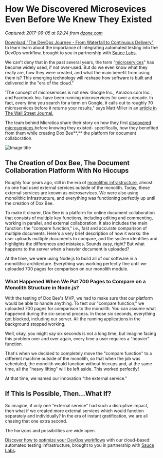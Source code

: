 # How We Discovered Microsevices Even Before We Knew They Existed

_Captured: 2017-06-05 at 02:24 from [dzone.com](https://dzone.com/articles/how-we-discovered-microsevices-even-before-we-knew?edition=304121&utm_source=Daily%20Digest&utm_medium=email&utm_campaign=dd%202017-06-04)_

[Download "The DevOps Journey - From Waterfall to Continuous Delivery"](https://dzone.com/go?i=161130&u=http%3A%2F%2Finfo.saucelabs.com%2Fpaper-the-devops-journey.html%3Futm_campaign%3Ddevopsjourney%2Bwp%26utm_medium%3Dtextlink%26utm_source%3Ddzone-devops%26utm_content%3Darticle) to learn learn about the importance of integrating automated testing into the DevOps workflow, brought to you in partnership with [Sauce Labs](https://dzone.com/go?i=161130&u=http%3A%2F%2Finfo.saucelabs.com%2Fpaper-the-devops-journey.html%3Futm_campaign%3Ddevopsjourney%2Bwp%26utm_medium%3Dtextlink%26utm_source%3Ddzone-devops%26utm_content%3Darticle).

We can't deny that in the past several years, the term "[microservices](https://dzone.com/articles/what-are-microservices-actually)" has become widely used, if not over-used. But do we even know what they really are, how they were created, and what the main benefit from using them is? This emerging technology will reshape how software is built and delivered in the "era of the cloud."

'The concept of microservices is not new. Google Inc., Amazon.com Inc., and Facebook Inc. have been running microservices for over a decade. In fact, every time you search for a term on Google, it calls out to roughly 70 microservices before it returns your results," says Matt Miller in an [article in The Wall Street Journal.](https://blogs.wsj.com/cio/2015/10/05/innovate-or-die-the-rise-of-microservices/)

The team behind Microtica share their story on how they first [discovered microservices ](http://www.microtica.com/2016/10/discovering-microservices/)before knowing they existed- specifically, how they benefited from them while creating Dox Bee**,** the platform for document collaboration.

![Image title](https://dzone.com/storage/temp/5487513-screen-shot-2017-06-02-at-122006-pm.png)

## The Creation of Dox Bee, The Document Collaboration Platform With No Hiccups

Roughly four years ago, still in the era of [monolithic infrastructure](http://whatis.techtarget.com/definition/monolithic-architecture), almost no one had used external services outside of the monolith. Today, these external services are known as _microservices_. We were also using monolithic infrastructure, and everything was functioning perfectly up until the creation of Dox Bee.

To make it clearer, Dox Bee is a platform for online document collaboration that consists of multiple key functions, including editing and commenting, working in parallel, and external collaboration. It also includes the main function: the "compare function," i.e., fast and accurate comparison of multiple documents. Here's a very brief description of how it works: the user uploads multiple documents to compare, and the system identifies and highlights the differences and mistakes. Sounds easy, right? But what happens to the server when a heavier document is uploaded?

At the time, we were using Node.js to build all of our software in a monolithic architecture. Everything was working perfectly fine until we uploaded 700 pages for comparison on our monolith module.

### What Happened When We Put 700 Pages to Compare on a Monolith Structure in Node.js?

With the testing of Dox Bee's MVP, we had to make sure that our platform would be able to handle anything. To test our "compare function," we uploaded 700 pages for comparison to the monolith. You can assume what happened during the six-second process. In those six seconds, everything got blocked, including our server. All the running applications in the background stopped working.

Well, okay, you might say six seconds is not a long time, but imagine facing this problem over and over again, every time a user requires a "heavier" function.

That's when we decided to completely move the "compare function" to a different machine outside of the monolith, so that when the job was scheduled, the monolith would function without hiccups and, at the same time, all the "heavy lifting" will be left aside. This worked perfectly!

At that time, we named our innovation "the external service."

## If This Is Possible, Then…What If?

So imagine, if only one "external service" had such a disruptive impact, then what if we created more external services which would function separately and individually? In the era of instant gratification, we are all chasing that one extra second.

The horizons and possibilities are wide open.

[Discover how to optimize your DevOps workflows](https://dzone.com/go?i=161129&u=http%3A%2F%2Finfo.saucelabs.com%2Fpaper-the-devops-journey.html%3Futm_campaign%3Ddevopsjourney%2Bwp%26utm_medium%3Dtextlink%26utm_source%3Ddzone-devops%26utm_content%3Darticle) with our cloud-based automated testing infrastructure, brought to you in partnership with [Sauce Labs](https://dzone.com/go?i=161129&u=http%3A%2F%2Finfo.saucelabs.com%2Fpaper-the-devops-journey.html%3Futm_campaign%3Ddevopsjourney%2Bwp%26utm_medium%3Dtextlink%26utm_source%3Ddzone-devops%26utm_content%3Darticle).
